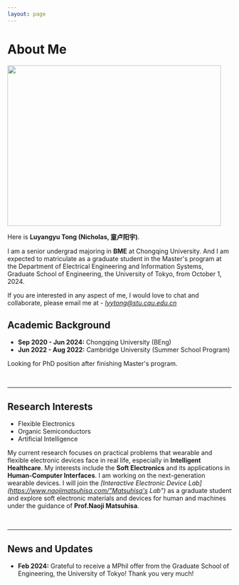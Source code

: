 ```yaml
---
layout: page
---
```


# About Me

<img src="https://SuperGrapee.github.io/luyangyutong.jpg" class="floatpic" width="480" height="360">

Here is **Luyangyu Tong (Nicholas, 童卢阳宇)**.

I am a senior undergrad majoring in **BME** at Chongqing University. And I am expected to matriculate as a graduate student in the Master's program at the Department of Electrical Engineering and Information Systems, Graduate School of Engineering, the University of Tokyo, from October 1, 2024. 

If you are interested in any aspect of me, I would love to chat and collaborate, please email me at - *lyytong@stu.cqu.edu.cn*

## Academic Background


- **Sep 2020 - Jun 2024:** Chongqing University (BEng)
- **Jun 2022 - Aug 2022:** Cambridge University (Summer School Program)

Looking for PhD position after finishing Master's program.

<br>

---

## Research Interests

- Flexible Electronics
- Organic Semiconductors
- Artificial Intelligence

My current research focuses on practical problems that wearable and flexible electronic devices face in real life, especially in **Intelligent Healthcare**. My interests include the **Soft Electronics** and its applications in **Human-Computer Interfaces**. I am working on the next-generation wearable devices. I will join the *[Interactive Electronic Device Lab](https://www.naojimatsuhisa.com/"Matsuhisa's Lab")* as a graduate student and explore soft electronic materials and devices for human and machines under the guidance of **Prof.Naoji Matsuhisa**.

<br>

---
## News and Updates
- **Feb 2024:** Grateful to receive a MPhil offer from the Graduate School of Engineering, the University of Tokyo! Thank you very much!
